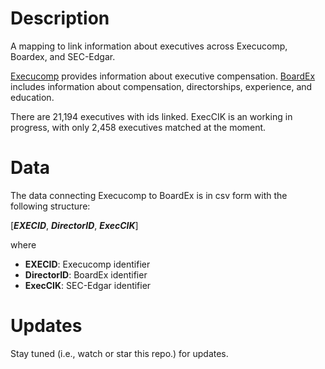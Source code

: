 # Description 


A mapping to link information about executives across Execucomp, Boardex, and SEC-Edgar.



[Execucomp](https://www.library.hbs.edu/find/databases/execucomp) provides information about executive compensation. [BoardEx](https://www.library.hbs.edu/find/databases/boardex) includes information about compensation, directorships, experience, and education.

There are 21,194 executives with ids linked. ExecCIK is an working in progress, with only 2,458 executives matched at the moment.

# Data


The data connecting Execucomp to BoardEx is in csv form with the following structure:

[***EXECID***, ***DirectorID***, ***ExecCIK***]

where

* **EXECID**: Execucomp identifier
* **DirectorID**: BoardEx identifier
* **ExecCIK**: SEC-Edgar identifier

# Updates


Stay tuned (i.e., watch or star this repo.) for updates.
